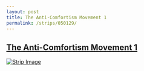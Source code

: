 ```yaml
---
layout: post
title: The Anti-Comfortism Movement 1
permalink: /strips/050129/
---
```


## [The Anti-Comfortism Movement 1](/strips/050129/)

<a href='../images/ph050129.gif'><img src='../images/ph050129.gif' alt='Strip Image' /></a>


<!-- include copyright-strip.html -->